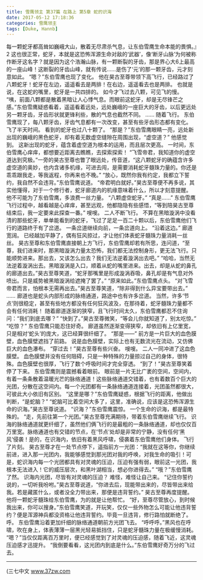 ```yaml
---
title: 雪鹰领主 第37篇 在路上 第5章 蛇的识海
date: 2017-05-12 17:18:36
categories: 雪鹰领主
tags: [Duke, Hannb]
---
```


每一颗蛇牙都高耸如巍峨大山，散着无尽肃杀气息，让东伯雪鹰生命本能的畏惧。』2
这也很正常，蛇牙，本就是这恐怖浑源生命对敌的‘武器’，像‘断牙山脉’为何被称作断牙这名字？就是因为这个浩瀚山脉，有一颗断裂的牙齿，那是界心大6上最高的一座山峰！这断裂的牙齿山峰，就有传说……是伤了‘元’的那一颗牙齿，元才刻意如此。
“嗯？”东伯雪鹰也现了变化。
他在昊古至尊带领下高飞行，已经路过了八颗蛇牙！蛇牙在左边，遥遥看去是两排！在右边，遥遥看去也是两排。
也就是说，在这蛇的嘴里，蛇牙是一共四排的。
如今才飞过去八颗，可见飞的慢。
“咦，前面八颗都是散着黑暗让人心悸气息。而眼前这蛇牙，却是无尽锋芒之感。”东伯雪鹰疑惑看着，遥遥看着远处，远处巍峨的一座巨大的牙齿，以后更远处另一颗牙齿，牙齿形状就更锋利些，散的气息也截然不同。
……
随着飞行。
东伯雪鹰现了，每八颗牙齿，牙齿气息都有一次改变，甚至有些牙齿形态都有变化。
飞了半天时间。
看到的蛇牙也过八十颗了。
“那是？”东伯雪鹰眼睛一亮，远处新出现的巍峨的黑色蛇牙，却有着无数虚空缝隙在周围出现，“虚空道？”
他感觉到。
这新出现的蛇牙，蕴含着虚空道为根本的运用，而且层次更高。
一时间，东伯雪鹰心痒痒，都想要近距离去瞧瞧，去探索探索！
“飞雪帝君，我知道你的虚空道达到究极。”一旁的昊古至尊也瞥了眼远处，传音道，“这八颗蛇牙的确蕴含许多虚空道的奥妙，也内含诸多机缘，可进去闯，是需要消耗蛇牙髓珠力量的。你还是乖乖跟我走，等我返程，你再来也不晚。”
“放心，既然你我有约定，我都立下誓约，我自然不会违背。”东伯雪鹰说道。
“帝君明白就好。”昊古至尊便不再多说，其实他懂得，对于一个修行者，蛇牙廊道内的机缘意味着什么，所以才刻意提醒。
他不可能为了东伯雪鹰，多浪费一丝力量。
“八颗虚空蛇牙。”
“真是……”
东伯雪鹰飞行过程中，越看越是心痒痒，甚至远观，他都隐隐有些感悟，“等到陪昊古至尊结束后，我一定要来此探查一番。”
嗖嗖。
二人不断飞行。
不算在黑暗漩涡中没看清的那些蛇牙，单单能看到的蛇牙，飞过了足足一百二十颗以后，东伯雪鹰他们飞行的道路终于有了岔道。
一条岔道继续向前，一条岔道向上。
“沿着这边。”
廊道宽阔。
已经越加平静了，偶有狂风掠过，才让他们体表蛇牙髓珠力量消耗一丝丝。
昊古至尊和东伯雪鹰直接朝上方飞行，东伯雪鹰却若有所思，连问道，“至尊，我们进来时，那黑暗漩涡力量太恐怖，我们都无法控制身形，更无法飞行。只能顺势进来。那出去，又该怎么出去？我们无法逆着漩涡出去吧。”
“哈哈，当然无法逆着漩涡出去。黑暗漩涡是入口，顺着从蛇的嘴里进来。出去，却是从蛇的鼻孔的廊道出去。”昊古至尊笑道，“蛇牙那嘴里是形成漩涡吞吸，鼻孔却是有气息对外喷出。只是威势被黑暗漩涡给遮掩了罢了。”
“原来如此。”东伯雪鹰点头。
“对飞雪帝君而言，怕根本无需再出去。”昊古至尊笑道，“除非得到什么异宝要带出去。”
……
廊道也是蛇头内部形成的脉络通道，路途中也有许多岔道。
当然，许多‘节点’则很稳定，甚至有些地方都没有任何狂风波及，在那待着，蛇牙髓珠力量都不会有任何消耗！
随着廊道逐渐的狭窄，且飞行时间太久，东伯雪鹰都忍不住询问：“我们到底去哪？”
“快到了。”昊古至尊微笑，“等会儿你就知道了，别太吃惊。”
“吃惊？”
东伯雪鹰只能忍住好奇。
廊道虽然逐渐变得狭窄，却依旧有上亿里宽，只是相对‘蛇头’的庞大，这已经算很纤细了。
“那是——”
前方是一片巨大的血色膜壁，血色膜壁遮挡了前路。
说是血色膜壁，实际上也有无数流光在流动，又仿佛巨大的血色瀑布。
“穿过去！”昊古至尊有些兴奋。
嗖嗖。
二人一同冲进了这血色膜壁。
血色膜壁并没有任何阻碍，只是一种特殊的力量掠过自己的身体，很特殊。血色膜壁也很厚，飞行了数个呼吸时间才完全穿透。
“到了！”昊古至尊笑着停了下来。
东伯雪鹰则是震撼看着眼前。
眼前是一片无比广袤的空间，空间内，有着一条条散着温暖光芒的脉络通道！这些脉络通道交错着，也有着数百个巨大的光团，分散在这空间内。每一个光团都有一条脉络通道连接着，光团虽然都很大，可彼此大小依旧有区别。
“这里是哪？”东伯雪鹰疑惑，根据飞行的距离，他做出判断，“是蛇脑？”
“蛇脑可比着空间大多了，这里，准确说，应该是这恐怖浑源生命的识海。”昊古至尊说道。
“识海？”东伯雪鹰震惊。
一个生命的识海，都是最特殊的。
“走，先前往第一个光团。”昊古至尊充满期待，带着东伯雪鹰继续飞行。
识海的脉络通道就更纤细了，虽然他们俩飞行的是最粗的一条脉络通道，却也仅仅百万里宽。脉络通道也有交错的节点，在‘节点’处却是非常的宁静，没有任何‘黑风’侵袭！是的，在识海内，依旧有着黑风呼啸，侵袭着东伯雪鹰他们身体。
飞行了片刻。
昊古至尊才在一处节点停下，遥指前方一光团：“我就在这等你，你继续前进，进入那一光团内，我能够感觉到那光团对我的呼唤，对我生命的吸引！可是，蛇识海内每一个光团都具有对灵魂的压迫，压迫有强有弱，眼前这一光团，我根本无法进入！它的威压层次，和黑叶湖相当，想必你进得去。”
“哦？”东伯雪鹰了然。
识海内光团，尽皆有对灵魂的压迫？
难怪，难怪让自己来。
“记住你誓约说的，一切听我吩咐。”昊古至尊说道，“你进去后，现能带出来的，尽皆带出来给我。若是藏匿什么，或者没全力带出来，那便是违背誓约。”
昊古至尊再度提醒。
他将一颗蛇牙髓珠给东伯雪鹰，为的就是让他帮忙。
“好，至尊尽管放心，到时候我出来，你可以搜身。”东伯雪鹰笑道，开玩笑，仅仅一些外物怎么可能让他违背誓约？便是浑源神兵都没资格让他违背誓约。毕竟一旦违背，修行路怕就断绝了。
呼。
东伯雪鹰沿着更加纤细的脉络通道朝前方光团飞去。
“呼呼呼。”黑风也在呼啸，吹在身上，体表薄薄一层黑光轻易抵挡住，只是蛇牙髓珠力量在极缓慢消耗。
“嗯？”当仅仅距离百万里时，便已经感觉到了对灵魂的压迫感，随着飞近，这灵魂压迫感才迅提升。
“我倒要看看，这光团内到底是什么。”东伯雪鹰好奇万分的飞过去。
******
(三七中文 www.37zw.com